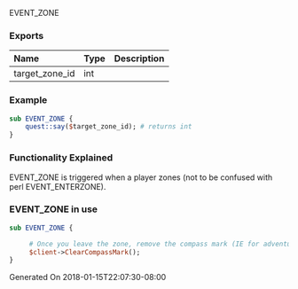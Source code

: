 EVENT_ZONE
### Exports
**Name**|**Type**|**Description**
:-----|:-----|:-----
target_zone_id|int|
### Example
```perl
sub EVENT_ZONE {
	quest::say($target_zone_id); # returns int
}
```
### Functionality Explained

EVENT_ZONE is triggered when a player zones (not to be confused with perl EVENT_ENTERZONE).

### EVENT_ZONE in use

```perl
sub EVENT_ZONE {

     # Once you leave the zone, remove the compass mark (IE for adventure location)
     $client->ClearCompassMark();
}
```

Generated On 2018-01-15T22:07:30-08:00